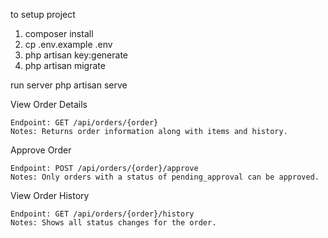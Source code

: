 to setup project

1. composer install
2. cp .env.example .env
3. php artisan key:generate
4. php artisan migrate

run server
php artisan serve



View Order Details

    Endpoint: GET /api/orders/{order}
    Notes: Returns order information along with items and history.

Approve Order

    Endpoint: POST /api/orders/{order}/approve
    Notes: Only orders with a status of pending_approval can be approved.

View Order History

    Endpoint: GET /api/orders/{order}/history
    Notes: Shows all status changes for the order.
